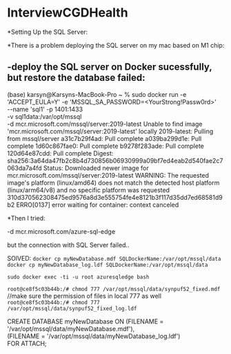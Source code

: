 # InterviewCGDHealth

*Setting Up the SQL Server:

*There is a problem deploying the SQL server on my mac based on M1 chip:

-deploy the SQL server on Docker sucessfully, but restore the database failed:
------------
(base) karsyn@Karsyns-MacBook-Pro ~ % sudo docker run -e 'ACCEPT_EULA=Y' -e 'MSSQL_SA_PASSWORD=<YourStrong!Passw0rd>' \
   --name 'sql1' -p 1401:1433 \
   -v sql1data:/var/opt/mssql \
   -d mcr.microsoft.com/mssql/server:2019-latest
Unable to find image 'mcr.microsoft.com/mssql/server:2019-latest' locally
2019-latest: Pulling from mssql/server
a31c7b29f4ad: Pull complete 
a039ba299d1e: Pull complete 
1d60c867fae0: Pull complete 
b9278f283ade: Pull complete 
120d64e87cdd: Pull complete 
Digest: sha256:3a64da47fb2c8b4d730856b06930999a09bf7ed4eab2d540fae2c7063da7a4fd
Status: Downloaded newer image for mcr.microsoft.com/mssql/server:2019-latest
WARNING: The requested image's platform (linux/amd64) does not match the detected host platform (linux/arm64/v8) and no specific platform was requested
310d370562308475ed9576a8d3e555754fe4e8121b3f117d35dd7ed68581d9b2
ERRO[0137] error waiting for container: context canceled 


*Then I tried:

-d mcr.microsoft.com/azure-sql-edge

but the connection with SQL Server failed..

SOlVED:
`docker cp myNewDatabase.mdf SQLDockerName:/var/opt/mssql/data`
`docker cp myNewDatabase_log.ldf SQLDockerName:/var/opt/mssql/data`



`sudo docker exec -ti -u root azuresqledge bash`

`root@ce8f5c03b44b:/# chmod 777 /var/opt/mssql/data/synpuf52_fixed.mdf` //make sure the permission of files in local 777 as well
`root@ce8f5c03b44b:/# chmod 777 /var/opt/mssql/data/synpuf52_fixed_log.ldf`


CREATE DATABASE myNewDatabase
    ON (FILENAME = '/var/opt/mssql/data/myNewDatabase.mdf'),   
    (FILENAME = '/var/opt/mssql/data/myNewDatabase_log.ldf')   
    FOR ATTACH; 


